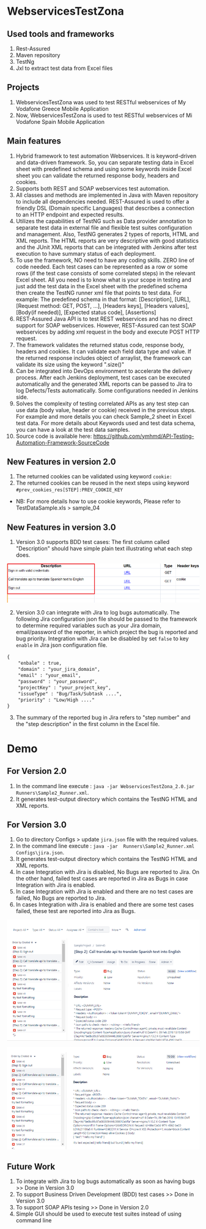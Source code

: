 # WebservicesTestZona

Used tools and frameworks
---------------------------------------
1. Rest-Assured
2. Maven repository 
3. TestNg
4. Jxl to extract test data from Excel files

Projects
---------
1. WebservicesTestZona was used to test RESTful webservices of My Vodafone Greece Mobile Application
2. Now, WebservicesTestZona is used to test RESTful webservices of Mi Vodafone Spain Mobile Application

Main features
----------------------------
1. Hybrid framework to test automation Webservices. It is keyword-driven and data-driven framework. So, you can separate testing data in Excel sheet with predefined schema and using some keywords inside Excel sheet you can validate the returned response body, headers and cookies.
2. Supports both REST and SOAP webservices test automation. 
3. All classes and methods are implemented in Java with Maven repository to include all dependencies needed. REST-Assured is used to offer a friendly DSL (Domain specific Languages) that describes a connection to an HTTP endpoint and expected results.
4. Utilizes the capabilities of TestNG such as Data provider annotation to separate test data in external file and flexible test suites configuration and management. Also, TestNG generates 2 types of reports, HTML and XML reports. The HTML reports are very descriptive with good statistics and the JUnit XML reports that can be integrated with Jenkins after test execution to have summary status of each deployment.
5. To use the framework, NO need to have any coding skills. ZERO line of code needed. Each test cases can be represented as a row or some rows (if the test case consists of some correlated steps) in the relevant Excel sheet. All you need is to know what is your scope in testing and just add the test data in the Excel sheet with the predefined schema then create the TestNG runner xml file that points to test data. For example:
The predefined schema in that format:
[Description], [URL], [Request method: GET, POST, ...], [Headers keys], [Headers values], [Body(if needed)], [Expected status code], [Assertions]
6. REST-Assured Java API is to test REST webservices and has no direct support for SOAP webservices. However, REST-Assured can test SOAP webservices by adding xml request in the body and execute POST HTTP request.
7. The framework validates the returned status code, response body, headers and cookies. It can validate each field data type and value. If the returned response includes object of arraylist, the framework can validate its size using the keyword ".size()"
8. Can be integrated into DevOps environment to accelerate the delivery process. After each Jenkins deployment, test cases can be executed automatically and the generated XML reports can be passed to Jira to log Defects/Tests automatically. Some configurations needed in Jenkins side.
9. Solves the complexity of testing correlated APIs as any test step can use data (body value, header or cookie) received in the previous steps. For example and more details you can check Sample_2 sheet in Excel test data. For more details about Keywords used and test data schema, you can have a look at the test data samples.
10. Source code is available here: https://github.com/ymhmd/API-Testing-Automation-Framework-SourceCode


New Features in version 2.0
-----------------------------
1. The returned cookies can be validated using keyword `cookie:` 
2. The returned cookies can be reused in the next steps using keyword `#prev_cookies_res[STEP]:PREV_COOKIE_KEY`
* NB: For more details how to use cookie keywords, Please refer to TestDataSample.xls > sample_04


New Features in version 3.0
-----------------------------
1. Version 3.0 supports BDD test cases: The first column called "Description" should have simple plain text illustrating what each step does.

![alt text](screenshots/BDD.PNG)

2. Version 3.0 can integrate with Jira to log bugs automatically. The following Jira configuration json file should be passed to the framework to determine required variables such as your Jira domain, email/password of the reporter, in which project the bug is reported and bug priority. Integration with Jira can be disabled by set `false` to key `enable` in Jira json configuration file.
```
{
	"enbale" : true, 
	"domain" : "your_jira_domain",
	"email" : "your_email",
	"password" : "your_password",
	"projectKey" : "your_project_key",
	"issueType" : "Bug/Task/Subtask ....",
	"priority" : "Low/High ...."
}
```
3. The summary of the reported bug in Jira refers to "step number" and the "step description" in the first column in the Excel file.


# Demo

For Version 2.0
----------
1. In the command line execute : `java -jar WebservicesTestZona_2.0.jar Runners\Sample2_Runner.xml`.
2. It generates test-output directory which contains the TestNG HTML and XML reports.


For Version 3.0
----------
1. Go to directory Configs > update `jira.json` file with the required values.
2. In the command line execute : `java -jar  Runners\Sample2_Runner.xml Configs\jira.json`.
3. It generates test-output directory which contains the TestNG HTML and XML reports.
4. In case Integration with Jira is disabled, No Bugs are reported to Jira. On the other hand, failed test cases are reported in Jira as Bugs in case Integration with Jira is enabled.
5. In case Integration with Jira is enabled and there are no test cases are failed, No Bugs are reported to Jira.
6. In cases Integration with Jira is enabled and there are some test cases failed, these test are reported into Jira as Bugs.

![alt text](screenshots/JIRA_1.PNG)

![alt text](screenshots/JIRA_2.PNG)


Future Work
------------
1. To integrate with Jira to log bugs automatically as soon as having bugs >> Done in Version 3.0
2. To support Business Driven Development (BDD) test cases >> Done in Version 3.0
3. To support SOAP APIs tesing >> Done in Version 2.0
4. Simple GUI should be used to execute test suites instead of using command line
